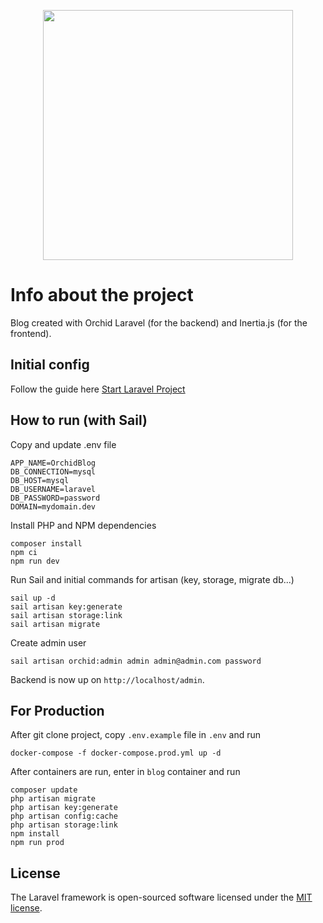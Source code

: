 <p align="center"><a href="https://laravel.com" target="_blank"><img src="https://raw.githubusercontent.com/laravel/art/master/logo-lockup/5%20SVG/2%20CMYK/1%20Full%20Color/laravel-logolockup-cmyk-red.svg" width="400"></a></p>

# Info about the project

Blog created with Orchid Laravel (for the backend) and Inertia.js (for the frontend).

## Initial config

Follow the guide here [Start Laravel Project](https://github.com/falconandrea/start-laravel-project/blob/main/README.md)

## How to run (with Sail)

Copy and update .env file

```
APP_NAME=OrchidBlog
DB_CONNECTION=mysql
DB_HOST=mysql
DB_USERNAME=laravel
DB_PASSWORD=password
DOMAIN=mydomain.dev
```

Install PHP and NPM dependencies

```
composer install
npm ci
npm run dev
```

Run Sail and initial commands for artisan (key, storage, migrate db...)

```
sail up -d
sail artisan key:generate
sail artisan storage:link
sail artisan migrate
```

Create admin user

```
sail artisan orchid:admin admin admin@admin.com password
```

Backend is now up on `http://localhost/admin`.

## For Production

After git clone project, copy `.env.example` file in `.env` and run

```
docker-compose -f docker-compose.prod.yml up -d
```

After containers are run, enter in `blog` container and run

```
composer update
php artisan migrate
php artisan key:generate
php artisan config:cache
php artisan storage:link
npm install
npm run prod
```

## License

The Laravel framework is open-sourced software licensed under the [MIT license](https://opensource.org/licenses/MIT).
